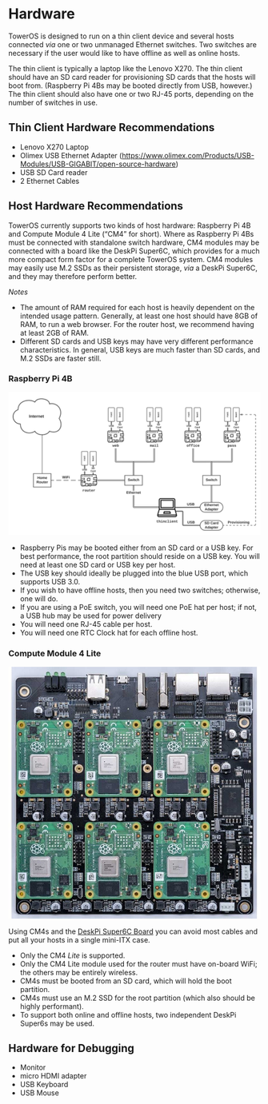 # Hardware

TowerOS is designed to run on a thin client device and several hosts connected _via_ one or two unmanaged Ethernet switches. Two switches are necessary if the user would like to have offline as well as online hosts.

The thin client is typically a laptop like the Lenovo X270. The thin client should have an SD card reader for provisioning SD cards that the hosts will boot from. (Raspberry Pi 4Bs may be booted directly from USB, however.) The thin client should also have one or two RJ-45 ports, depending on the number of switches in use.

## Thin Client Hardware Recommendations
- Lenovo X270 Laptop
- Olimex USB Ethernet Adapter (https://www.olimex.com/Products/USB-Modules/USB-GIGABIT/open-source-hardware)
- USB SD Card reader
- 2 Ethernet Cables


## Host Hardware Recommendations
TowerOS currently supports two kinds of host hardware: Raspberry Pi 4B and Compute Module 4 Lite (“CM4” for short). Where as Raspberry Pi 4Bs must be connected with standalone switch hardware, CM4 modules may be connected with a board like the DeskPi Super6C, which provides for a much more compact form factor for a complete TowerOS system. CM4 modules may easily use M.2 SSDs as their persistent storage, _via_ a DeskPi Super6C, and they may therefore perform better.

*Notes*
- The amount of RAM required for each host is heavily dependent on the intended usage pattern. Generally, at least one host should have 8GB of RAM, to run a web browser. For the router host, we recommend having at least 2GB of RAM.
- Different SD cards and USB keys may have very different performance characteristics. In general, USB keys are much faster than SD cards, and M.2 SSDs are faster still.


### Raspberry Pi 4B

![Tower Archi](img/towerarchi.png)

- Raspberry Pis may be booted either from an SD card or a USB key. For best performance, the root partition should reside on a USB key. You will need at least one SD card or USB key per host.
- The USB key should ideally be plugged into the blue USB port, which supports USB 3.0.
- If you wish to have offline hosts, then you need two switches; otherwise, one will do.
- If you are using a PoE switch, you will need one PoE hat per host; if not, a USB hub may be used for power delivery
- You will need one RJ-45 cable per host.
- You will need one RTC Clock hat for each offline host.


### Compute Module 4 Lite

![DeskPi Super6C Board](img/deskpi.jpg)

Using CM4s and the [DeskPi Super6C Board](https://deskpi.com/collections/deskpi-super6c/products/deskpi-super6c-raspberry-pi-cm4-cluster-mini-itx-board-6-rpi-cm4-supported) you can avoid most cables and put all your hosts in a single mini-ITX case.

- Only the CM4 *Lite* is supported.
- Only the CM4 Lite module used for the router must have on-board WiFi; the others may be entirely wireless.
- CM4s must be booted from an SD card, which will hold the boot partition.
- CM4s must use an M.2 SSD for the root partition (which also should be highly performant).
- To support both online and offline hosts, two independent DeskPi Super6s may be used.


## Hardware for Debugging
* Monitor
* micro HDMI adapter
* USB Keyboard
* USB Mouse
